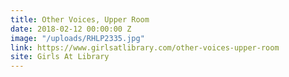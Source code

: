 ```yaml
---
title: Other Voices, Upper Room
date: 2018-02-12 00:00:00 Z
image: "/uploads/RHLP2335.jpg"
link: https://www.girlsatlibrary.com/other-voices-upper-room
site: Girls At Library
---
```



